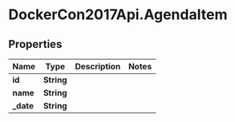 # DockerCon2017Api.AgendaItem

## Properties
Name | Type | Description | Notes
------------ | ------------- | ------------- | -------------
**id** | **String** |  | 
**name** | **String** |  | 
**_date** | **String** |  | 


